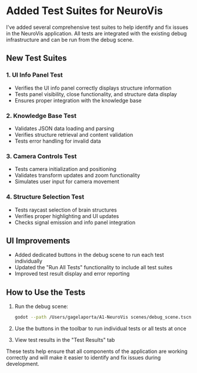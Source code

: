 # Added Test Suites for NeuroVis

I've added several comprehensive test suites to help identify and fix issues in the NeuroVis application. All tests are integrated with the existing debug infrastructure and can be run from the debug scene.

## New Test Suites

### 1. UI Info Panel Test
- Verifies the UI info panel correctly displays structure information
- Tests panel visibility, close functionality, and structure data display
- Ensures proper integration with the knowledge base

### 2. Knowledge Base Test
- Validates JSON data loading and parsing
- Verifies structure retrieval and content validation
- Tests error handling for invalid data

### 3. Camera Controls Test
- Tests camera initialization and positioning
- Validates transform updates and zoom functionality
- Simulates user input for camera movement

### 4. Structure Selection Test
- Tests raycast selection of brain structures
- Verifies proper highlighting and UI updates
- Checks signal emission and info panel integration

## UI Improvements

- Added dedicated buttons in the debug scene to run each test individually
- Updated the "Run All Tests" functionality to include all test suites
- Improved test result display and error reporting

## How to Use the Tests

1. Run the debug scene:
   ```bash
   godot --path /Users/gagelaporta/A1-NeuroVis scenes/debug_scene.tscn
   ```

2. Use the buttons in the toolbar to run individual tests or all tests at once

3. View test results in the "Test Results" tab

These tests help ensure that all components of the application are working correctly and will make it easier to identify and fix issues during development.
